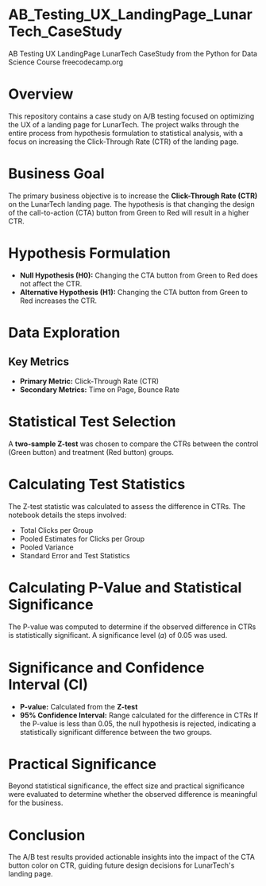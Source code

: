 # AB_Testing_UX_LandingPage_LunarTech_CaseStudy
AB Testing UX LandingPage LunarTech CaseStudy from the Python for Data Science Course freecodecamp.org
# Overview
This repository contains a case study on A/B testing focused on optimizing the UX of a landing page for LunarTech. The project walks through the entire process from hypothesis formulation to statistical analysis, with a focus on increasing the Click-Through Rate (CTR) of the landing page.

# Business Goal
The primary business objective is to increase the **Click-Through Rate (CTR)** on the LunarTech landing page. The hypothesis is that changing the design of the call-to-action (CTA) button from Green to Red will result in a higher CTR.

# Hypothesis Formulation
- **Null Hypothesis (H0):** Changing the CTA button from Green to Red does not affect the CTR.
- **Alternative Hypothesis (H1):** Changing the CTA button from Green to Red increases the CTR.

# Data Exploration
## Key Metrics
- **Primary Metric:** Click-Through Rate (CTR)
- **Secondary Metrics:** Time on Page, Bounce Rate

# Statistical Test Selection
A **two-sample Z-test** was chosen to compare the CTRs between the control (Green button) and treatment (Red button) groups.

# Calculating Test Statistics
The Z-test statistic was calculated to assess the difference in CTRs. The notebook details the steps involved:
- Total Clicks per Group
- Pooled Estimates for Clicks per Group
- Pooled Variance
- Standard Error and Test Statistics

# Calculating P-Value and Statistical Significance
The P-value was computed to determine if the observed difference in CTRs is statistically significant. A significance level (𝛼) of 0.05 was used.

# Significance and Confidence Interval (CI)
- **P-value:** Calculated from the **Z-test**
- **95% Confidence Interval:** Range calculated for the difference in CTRs
If the P-value is less than 0.05, the null hypothesis is rejected, indicating a statistically significant difference between the two groups.

# Practical Significance
Beyond statistical significance, the effect size and practical significance were evaluated to determine whether the observed difference is meaningful for the business.

# Conclusion
The A/B test results provided actionable insights into the impact of the CTA button color on CTR, guiding future design decisions for LunarTech's landing page.
